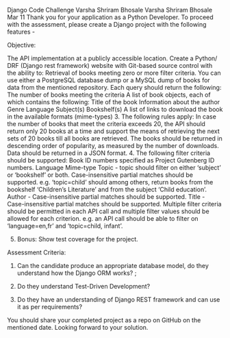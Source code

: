 Django Code Challenge
Varsha Shriram Bhosale
Varsha Shriram Bhosale
Mar 11
Thank you for your application as a Python Developer. To proceed with the assessment, please create a Django project with the following features -

Objective: 

 The API implementation at a publicly accessible location.
Create a Python/ DRF (Django rest framework) website with Git-based source control with the ability to: 
 Retrieval of books meeting zero or more filter criteria. You can use either a PostgreSQL database dump or a MySQL dump of books for data from the mentioned repository.
Each query should return the following:
The number of books meeting the criteria
A list of book objects, each of which contains the following: 
          Title of the book
          Information about the author
          Genre
          Language
          Subject(s)
          Bookshelf(s)
          A list of links to download the book in the available formats (mime-types)
3. The following rules apply:
In case the number of books that meet the criteria exceeds 20, the API should
return only 20 books at a time and support the means of retrieving the next sets
of 20 books till all books are retrieved.
The books should be returned in descending order of popularity, as measured by
the number of downloads.
Data should be returned in a JSON format.
4. The following filter criteria should be supported:
Book ID numbers specified as Project Gutenberg ID numbers.
Language
Mime-type
Topic - topic should filter on either ‘subject’ or ‘bookshelf’ or both. Case-insensitive partial matches should be supported. e.g. ‘topic=child’ should among others, return books from the bookshelf ‘Children’s Literature’ and from the subject ‘Child education’.
Author - Case-insensitive partial matches should be supported.
Title - Case-insensitive partial matches should be supported.
Multiple filter criteria should be permitted in each API call and multiple filter
values should be allowed for each criterion. e.g. an API call should be able to
filter on ‘language=en,fr’ and ‘topic=child, infant’.

 5. Bonus: Show test coverage for the project.


Assessment Criteria:

1) Can the candidate produce an appropriate database model, do they understand how the Django ORM works? ; 

2) Do they understand Test-Driven Development? 

3) Do they have an understanding of Django REST framework and can use it as per requirements?
    

You should share your completed project as a repo on GitHub on the mentioned date. Looking forward to your solution.
